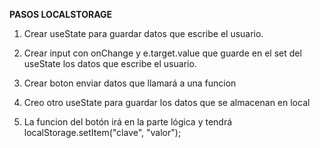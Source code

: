 **PASOS LOCALSTORAGE**

1. Crear useState para guardar datos que escribe el usuario.

2. Crear input con onChange y e.target.value que guarde en el set del useState los datos que escribe el usuario.

3. Crear boton enviar datos que llamará a una funcion 

4. Creo otro useState para guardar los datos que se almacenan en local

5. La funcion del botón irá en la parte lógica y tendrá localStorage.setItem("clave", "valor");